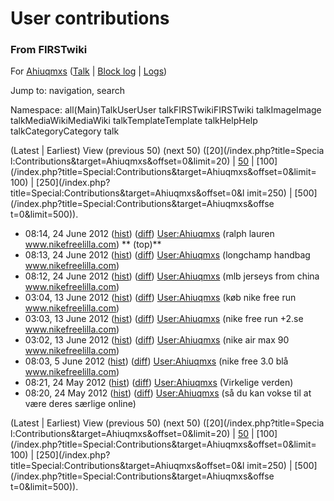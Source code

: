 

# User contributions

### From FIRSTwiki

For [Ahiuqmxs](User:Ahiuqmxs "User:Ahiuqmxs" )
([Talk](/index.php?title=User_talk:Ahiuqmxs&action=edit "User talk:Ahiuqmxs" )
| [Block log](/index.php?title=Special:Log&type=block&page=User:Ahiuqmxs
"Special:Log" ) | [Logs](/index.php?title=Special:Log&user=Ahiuqmxs
"Special:Log" ))

Jump to: navigation, search

Namespace:  all(Main)TalkUserUser talkFIRSTwikiFIRSTwiki talkImageImage
talkMediaWikiMediaWiki talkTemplateTemplate talkHelpHelp talkCategoryCategory
talk

(Latest | Earliest) View (previous 50) (next 50) ([20](/index.php?title=Specia
l:Contributions&target=Ahiuqmxs&offset=0&limit=20) |
[50](/index.php?title=Special:Contributions&target=Ahiuqmxs&offset=0&limit=50)
| [100](/index.php?title=Special:Contributions&target=Ahiuqmxs&offset=0&limit=
100) | [250](/index.php?title=Special:Contributions&target=Ahiuqmxs&offset=0&l
imit=250) | [500](/index.php?title=Special:Contributions&target=Ahiuqmxs&offse
t=0&limit=500)).

  * 08:14, 24 June 2012 ([hist](/index.php?title=User:Ahiuqmxs&action=history "User:Ahiuqmxs" )) ([diff](/index.php?title=User:Ahiuqmxs&diff=prev&oldid=164966 "User:Ahiuqmxs" )) [User:Ahiuqmxs](User:Ahiuqmxs "User:Ahiuqmxs" ) (ralph lauren www.nikefreelilla.com) ** (top)**
  * 08:13, 24 June 2012 ([hist](/index.php?title=User:Ahiuqmxs&action=history "User:Ahiuqmxs" )) ([diff](/index.php?title=User:Ahiuqmxs&diff=prev&oldid=164963 "User:Ahiuqmxs" )) [User:Ahiuqmxs](User:Ahiuqmxs "User:Ahiuqmxs" ) (longchamp handbag www.nikefreelilla.com)
  * 08:12, 24 June 2012 ([hist](/index.php?title=User:Ahiuqmxs&action=history "User:Ahiuqmxs" )) ([diff](/index.php?title=User:Ahiuqmxs&diff=prev&oldid=164961 "User:Ahiuqmxs" )) [User:Ahiuqmxs](User:Ahiuqmxs "User:Ahiuqmxs" ) (mlb jerseys from china www.nikefreelilla.com)
  * 03:04, 13 June 2012 ([hist](/index.php?title=User:Ahiuqmxs&action=history "User:Ahiuqmxs" )) ([diff](/index.php?title=User:Ahiuqmxs&diff=prev&oldid=139352 "User:Ahiuqmxs" )) [User:Ahiuqmxs](User:Ahiuqmxs "User:Ahiuqmxs" ) (køb nike free run www.nikefreelilla.com)
  * 03:03, 13 June 2012 ([hist](/index.php?title=User:Ahiuqmxs&action=history "User:Ahiuqmxs" )) ([diff](/index.php?title=User:Ahiuqmxs&diff=prev&oldid=139349 "User:Ahiuqmxs" )) [User:Ahiuqmxs](User:Ahiuqmxs "User:Ahiuqmxs" ) (nike free run +2.se www.nikefreelilla.com)
  * 03:02, 13 June 2012 ([hist](/index.php?title=User:Ahiuqmxs&action=history "User:Ahiuqmxs" )) ([diff](/index.php?title=User:Ahiuqmxs&diff=prev&oldid=139348 "User:Ahiuqmxs" )) [User:Ahiuqmxs](User:Ahiuqmxs "User:Ahiuqmxs" ) (nike air max 90 www.nikefreelilla.com)
  * 08:03, 5 June 2012 ([hist](/index.php?title=User:Ahiuqmxs&action=history "User:Ahiuqmxs" )) ([diff](/index.php?title=User:Ahiuqmxs&diff=prev&oldid=124258 "User:Ahiuqmxs" )) [User:Ahiuqmxs](User:Ahiuqmxs "User:Ahiuqmxs" ) (nike free 3.0 blå www.nikefreelilla.com)
  * 08:21, 24 May 2012 ([hist](/index.php?title=User:Ahiuqmxs&action=history "User:Ahiuqmxs" )) ([diff](/index.php?title=User:Ahiuqmxs&diff=prev&oldid=112338 "User:Ahiuqmxs" )) [User:Ahiuqmxs](User:Ahiuqmxs "User:Ahiuqmxs" ) (Virkelige verden)
  * 08:20, 24 May 2012 ([hist](/index.php?title=User:Ahiuqmxs&action=history "User:Ahiuqmxs" )) ([diff](/index.php?title=User:Ahiuqmxs&diff=prev&oldid=112337 "User:Ahiuqmxs" )) [User:Ahiuqmxs](User:Ahiuqmxs "User:Ahiuqmxs" ) (så du kan vokse til at være deres særlige online)

(Latest | Earliest) View (previous 50) (next 50) ([20](/index.php?title=Specia
l:Contributions&target=Ahiuqmxs&offset=0&limit=20) |
[50](/index.php?title=Special:Contributions&target=Ahiuqmxs&offset=0&limit=50)
| [100](/index.php?title=Special:Contributions&target=Ahiuqmxs&offset=0&limit=
100) | [250](/index.php?title=Special:Contributions&target=Ahiuqmxs&offset=0&l
imit=250) | [500](/index.php?title=Special:Contributions&target=Ahiuqmxs&offse
t=0&limit=500)).

